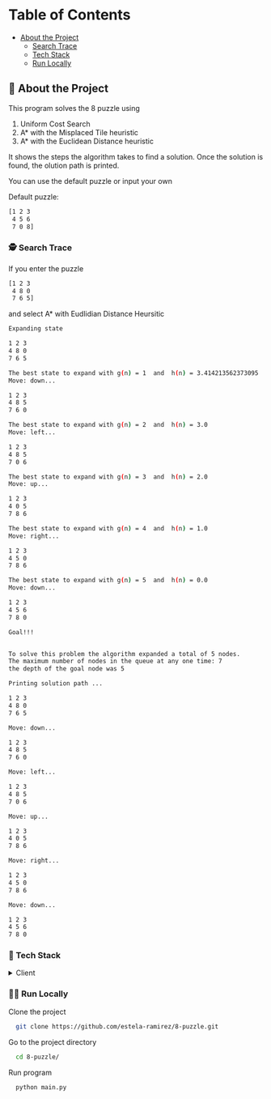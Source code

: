 <!-- Table of Contents -->
# Table of Contents
- [About the Project](#star2-about-the-project)
  * [Search Trace](#detective-search-trace)
  * [Tech Stack](#space_invader-tech-stack)
  * [Run Locally](#running_woman-run-locally)


<!-- About the Project -->
## :star2: About the Project
<p>This program solves the 8 puzzle using </p>
<ol>
    <li>Uniform Cost Search</li>
    <li>A* with the Misplaced Tile heuristic</li>
    <li>A* with the Euclidean Distance heuristic</li>
</ol>

It shows the steps the algorithm takes to find a solution.
Once the solution is found, the olution path is printed. 

You can use the default puzzle or input your own

Default puzzle:

```bash
[1 2 3 
 4 5 6
 7 0 8]
```

<!-- Search Trace -->
### :detective: Search Trace
If you enter the puzzle 

```bash
[1 2 3 
 4 8 0
 7 6 5]
```

and select A* with Eudlidian Distance Heursitic

```bash
Expanding state

1 2 3 
4 8 0 
7 6 5 

The best state to expand with g(n) = 1  and  h(n) = 3.414213562373095
Move: down...

1 2 3 
4 8 5 
7 6 0 

The best state to expand with g(n) = 2  and  h(n) = 3.0
Move: left...

1 2 3 
4 8 5 
7 0 6 

The best state to expand with g(n) = 3  and  h(n) = 2.0
Move: up...

1 2 3 
4 0 5 
7 8 6 

The best state to expand with g(n) = 4  and  h(n) = 1.0
Move: right...

1 2 3 
4 5 0 
7 8 6 

The best state to expand with g(n) = 5  and  h(n) = 0.0
Move: down...

1 2 3 
4 5 6 
7 8 0 

Goal!!!


To solve this problem the algorithm expanded a total of 5 nodes.
The maximum number of nodes in the queue at any one time: 7
the depth of the goal node was 5

Printing solution path ... 

1 2 3 
4 8 0 
7 6 5 

Move: down...

1 2 3 
4 8 5 
7 6 0 

Move: left...

1 2 3 
4 8 5 
7 0 6 

Move: up...

1 2 3 
4 0 5 
7 8 6 

Move: right...

1 2 3 
4 5 0 
7 8 6 

Move: down...

1 2 3 
4 5 6 
7 8 0
```

<!-- TechStack -->
### :space_invader: Tech Stack

<details>
  <summary>Client</summary>
   <ul>
     <li><a href="https://www.python.org/downloads/">Python</a></li>
   </ul>
</details>


<!-- Run Locally -->
### :running_woman: Run Locally
Clone the project

```bash
  git clone https://github.com/estela-ramirez/8-puzzle.git
```

Go to the project directory

```bash
  cd 8-puzzle/
```

Run program

```bash
  python main.py
```